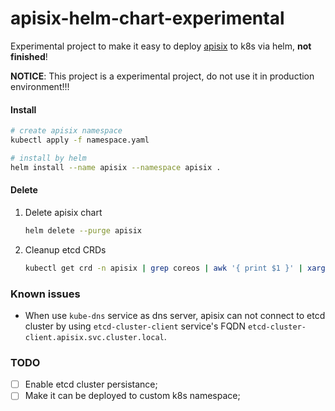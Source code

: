 # apisix-helm-chart-experimental
Experimental project to make it easy to deploy [apisix](https://github.com/apache/incubator-apisix) to k8s via helm, **not finished**!

**NOTICE**: This project is a experimental project, do not use it in production environment!!!



#### Install

```bash
# create apisix namespace
kubectl apply -f namespace.yaml

# install by helm
helm install --name apisix --namespace apisix .
```

#### Delete

1. Delete apisix chart

    ```bash
    helm delete --purge apisix
    ```

2. Cleanup etcd CRDs

    ```bash
    kubectl get crd -n apisix | grep coreos | awk '{ print $1 }' | xargs kubectl delete crd -n apisix
    ```

### Known issues

- When use `kube-dns` service as dns server, apisix can not connect to etcd cluster by using `etcd-cluster-client` service's FQDN `etcd-cluster-client.apisix.svc.cluster.local`. 

### TODO

- [ ] Enable etcd cluster persistance;
- [ ] Make it can be deployed to custom k8s namespace;
